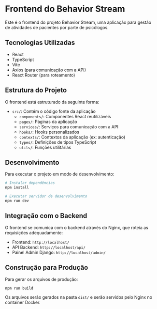 # Frontend do Behavior Stream

Este é o frontend do projeto Behavior Stream, uma aplicação para gestão de atividades de pacientes por parte de psicólogos.

## Tecnologias Utilizadas

- React
- TypeScript
- Vite
- Axios (para comunicação com a API)
- React Router (para roteamento)

## Estrutura do Projeto

O frontend está estruturado da seguinte forma:

- `src/`: Contém o código fonte da aplicação
  - `components/`: Componentes React reutilizáveis
  - `pages/`: Páginas da aplicação
  - `services/`: Serviços para comunicação com a API
  - `hooks/`: Hooks personalizados
  - `contexts/`: Contextos da aplicação (ex: autenticação)
  - `types/`: Definições de tipos TypeScript
  - `utils/`: Funções utilitárias

## Desenvolvimento

Para executar o projeto em modo de desenvolvimento:

```bash
# Instalar dependências
npm install

# Executar servidor de desenvolvimento
npm run dev
```

## Integração com o Backend

O frontend se comunica com o backend através do Nginx, que roteia as requisições adequadamente:

- Frontend: `http://localhost/`
- API Backend: `http://localhost/api/`
- Painel Admin Django: `http://localhost/admin/`

## Construção para Produção

Para gerar os arquivos de produção:

```bash
npm run build
```

Os arquivos serão gerados na pasta `dist/` e serão servidos pelo Nginx no container Docker. 